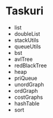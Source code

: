 # Taskuri
* list
* doubleList
* stackUtils
* queueUtils
* bst
* avlTree
* redBlackTree
* heap
* priQueue
* unordGraph
* ordGraph
* costGraphs
* hashTable
* sort